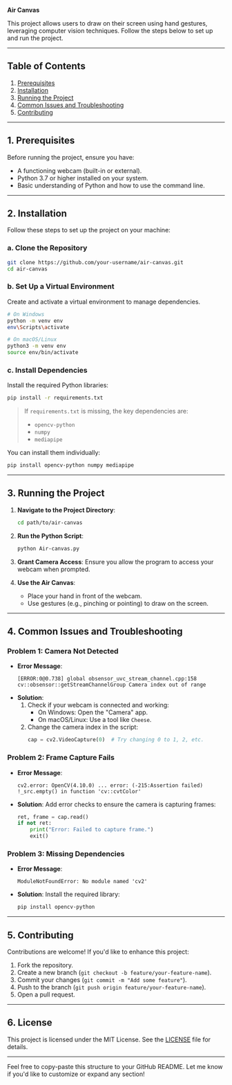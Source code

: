 **Air Canvas**

This project allows users to draw on their screen using hand gestures, leveraging computer vision techniques. Follow the steps below to set up and run the project.

---

## **Table of Contents**
1. [Prerequisites](#prerequisites)
2. [Installation](#installation)
3. [Running the Project](#running-the-project)
4. [Common Issues and Troubleshooting](#common-issues-and-troubleshooting)
5. [Contributing](#contributing)

---

## **1. Prerequisites**
Before running the project, ensure you have:
- A functioning webcam (built-in or external).
- Python 3.7 or higher installed on your system.
- Basic understanding of Python and how to use the command line.

---

## **2. Installation**
Follow these steps to set up the project on your machine:

### a. **Clone the Repository**
```bash
git clone https://github.com/your-username/air-canvas.git
cd air-canvas
```

### b. **Set Up a Virtual Environment**
Create and activate a virtual environment to manage dependencies.
```bash
# On Windows
python -m venv env
env\Scripts\activate

# On macOS/Linux
python3 -m venv env
source env/bin/activate
```

### c. **Install Dependencies**
Install the required Python libraries:
```bash
pip install -r requirements.txt
```

> If `requirements.txt` is missing, the key dependencies are:
> - `opencv-python`
> - `numpy`
> - `mediapipe`

You can install them individually:
```bash
pip install opencv-python numpy mediapipe
```

---

## **3. Running the Project**
1. **Navigate to the Project Directory**:
   ```bash
   cd path/to/air-canvas
   ```

2. **Run the Python Script**:
   ```bash
   python Air-canvas.py
   ```

3. **Grant Camera Access**:
   Ensure you allow the program to access your webcam when prompted.

4. **Use the Air Canvas**:
   - Place your hand in front of the webcam.
   - Use gestures (e.g., pinching or pointing) to draw on the screen.

---

## **4. Common Issues and Troubleshooting**

### **Problem 1: Camera Not Detected**
- **Error Message**:
  ```
  [ERROR:0@0.738] global obsensor_uvc_stream_channel.cpp:158 cv::obsensor::getStreamChannelGroup Camera index out of range
  ```
- **Solution**:
  1. Check if your webcam is connected and working:
     - On Windows: Open the "Camera" app.
     - On macOS/Linux: Use a tool like `Cheese`.
  2. Change the camera index in the script:
     ```python
     cap = cv2.VideoCapture(0)  # Try changing 0 to 1, 2, etc.
     ```

### **Problem 2: Frame Capture Fails**
- **Error Message**:
  ```
  cv2.error: OpenCV(4.10.0) ... error: (-215:Assertion failed) !_src.empty() in function 'cv::cvtColor'
  ```
- **Solution**:
  Add error checks to ensure the camera is capturing frames:
  ```python
  ret, frame = cap.read()
  if not ret:
      print("Error: Failed to capture frame.")
      exit()
  ```

### **Problem 3: Missing Dependencies**
- **Error Message**:
  ```
  ModuleNotFoundError: No module named 'cv2'
  ```
- **Solution**:
  Install the required library:
  ```bash
  pip install opencv-python
  ```

---

## **5. Contributing**
Contributions are welcome! If you'd like to enhance this project:
1. Fork the repository.
2. Create a new branch (`git checkout -b feature/your-feature-name`).
3. Commit your changes (`git commit -m "Add some feature"`).
4. Push to the branch (`git push origin feature/your-feature-name`).
5. Open a pull request.

---

## **6. License**
This project is licensed under the MIT License. See the [LICENSE](LICENSE) file for details.

---

Feel free to copy-paste this structure to your GitHub README. Let me know if you'd like to customize or expand any section!
